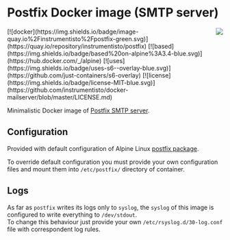 Postfix Docker image (SMTP server)
==================================

<img align="right" src="http://www.postfix.org/mysza.gif">
[![docker](https://img.shields.io/badge/image-quay.io%2Finstrumentisto%2Fpostfix-green.svg)](https://quay.io/repository/instrumentisto/postfix)
[![based](https://img.shields.io/badge/based%20on-alpine%3A3.4-blue.svg)](https://hub.docker.com/_/alpine)
[![uses](https://img.shields.io/badge/uses-s6--overlay-blue.svg)](https://github.com/just-containers/s6-overlay)
[![license](https://img.shields.io/badge/license-MIT-blue.svg)](https://github.com/instrumentisto/docker-mailserver/blob/master/LICENSE.md)

Minimalistic Docker image of [Postfix SMTP server](http://www.postfix.org).



## Configuration

Provided with default configuration of Alpine Linux
[postfix package](https://pkgs.alpinelinux.org/packages?name=postfix).

To override default configuration you must provide your own configuration files
and mount them into `/etc/postfix/` directory of container.



## Logs

As far as `postfix` writes its logs only to `syslog`, the `syslog` of this image
is configured to write everything to `/dev/stdout`.  
To change this behaviour just provide your own `/etc/rsyslog.d/30-log.conf` file
with correspondent log rules.
